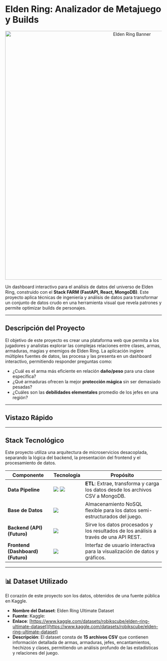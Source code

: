 #  Elden Ring: Analizador de Metajuego y Builds

<p align="center">
  <img src="https://cdn.akamai.steamstatic.com/steam/apps/1245620/header.jpg" alt="Elden Ring Banner" width="800">
</p>

Un dashboard interactivo para el análisis de datos del universo de Elden Ring, construido con el **Stack FARM (FastAPI, React, MongoDB)**. Este proyecto aplica técnicas de ingeniería y análisis de datos para transformar un conjunto de datos crudo en una herramienta visual que revela patrones y permite optimizar builds de personajes.

---

## Descripción del Proyecto

El objetivo de este proyecto es crear una plataforma web que permita a los jugadores y analistas explorar las complejas relaciones entre clases, armas, armaduras, magias y enemigos de Elden Ring. La aplicación ingiere múltiples fuentes de datos, las procesa y las presenta en un dashboard interactivo, permitiendo responder preguntas como:

* ¿Cuál es el arma más eficiente en relación **daño/peso** para una clase específica?
* ¿Qué armaduras ofrecen la mejor **protección mágica** sin ser demasiado pesadas?
* ¿Cuáles son las **debilidades elementales** promedio de los jefes en una región?

---

## Vistazo Rápido

---

## Stack Tecnológico

Este proyecto utiliza una arquitectura de microservicios desacoplada, separando la lógica del backend, la presentación del frontend y el procesamiento de datos.

| Componente              | Tecnología                                                                                                                                                                                                                                                                                           | Propósito                                                                          |
| ----------------------- | ---------------------------------------------------------------------------------------------------------------------------------------------------------------------------------------------------------------------------------------------------------------------------------------------------- | ---------------------------------------------------------------------------------- |
| **Data Pipeline** | <img src="https://img.shields.io/badge/Python-3776AB?style=for-the-badge&logo=python&logoColor=white" /> <img src="https://img.shields.io/badge/Pandas-2C2D72?style=for-the-badge&logo=pandas&logoColor=white" />                                                                                        | **ETL**: Extrae, transforma y carga los datos desde los archivos CSV a MongoDB.    |
| **Base de Datos** | <img src="https://img.shields.io/badge/MongoDB-4EA94B?style=for-the-badge&logo=mongodb&logoColor=white" />                                                                                                                                                                                              | Almacenamiento NoSQL flexible para los datos semi-estructurados del juego.         |
| **Backend (API) (Futuro)** | <img src="https://img.shields.io/badge/FastAPI-005571?style=for-the-badge&logo=fastapi&logoColor=white" />                                                                                                                                                                                              | Sirve los datos procesados y los resultados de los análisis a través de una API REST. |
| **Frontend (Dashboard) (Futuro)**| <img src="https://img.shields.io/badge/React-20232A?style=for-the-badge&logo=react&logoColor=61DAFB" />                                                                                                                                                                                               | Interfaz de usuario interactiva para la visualización de datos y gráficos.         |

---

## 📊 Dataset Utilizado

El corazón de este proyecto son los datos, obtenidos de una fuente pública en Kaggle.

* **Nombre del Dataset**: Elden Ring Ultimate Dataset
* **Fuente**: Kaggle:
* **Enlace**: [https://www.kaggle.com/datasets/robikscube/elden-ring-ultimate-dataset](https://www.kaggle.com/datasets/robikscube/elden-ring-ultimate-dataset)
* **Descripción**: El dataset consta de **15 archivos CSV** que contienen información detallada de armas, armaduras, jefes, encantamientos, hechizos y clases, permitiendo un análisis profundo de las estadísticas y relaciones del juego.
